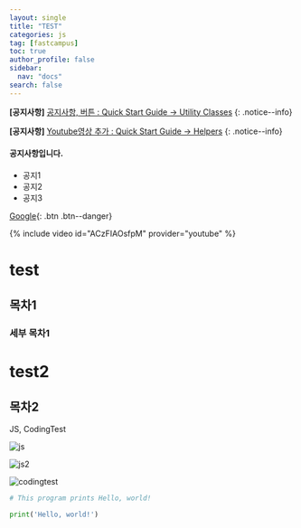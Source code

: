 ```yaml
---
layout: single
title: "TEST"
categories: js
tag: [fastcampus]
toc: true
author_profile: false
sidebar:
  nav: "docs"
search: false
---
```


**[공지사항]** [공지사항, 버튼 : Quick Start Guide -> Utility Classes](https://mmistakes.github.io/minimal-mistakes/docs/quick-start-guide/)
{: .notice--info}

**[공지사항]** [Youtube영상 추가 : Quick Start Guide -> Helpers](https://mmistakes.github.io/minimal-mistakes/docs/quick-start-guide/)
{: .notice--info}

<div class="notice--success">
  <h4>공지사항입니다.</h4>
  <ul>
    <li>공지1</li>
    <li>공지2</li>
    <li>공지3</li>
  </ul>
</div>

[Google](https://google.com){: .btn .btn--danger}

{% include video id="ACzFIAOsfpM" provider="youtube" %}

# test

## 목차1

### 세부 목차1

# test2

## 목차2

JS, CodingTest

![js](https://upload.wikimedia.org/wikipedia/commons/thumb/9/99/Unofficial_JavaScript_logo_2.svg/1200px-Unofficial_JavaScript_logo_2.svg.png)

![js2](../assets/images/jslogo.png)

![codingtest](https://blog.kakaocdn.net/dn/olerU/btq6DThPd8e/cYyv158nB5TZ9AMpkj5lt0/img.png)

```python
# This program prints Hello, world!

print('Hello, world!')
```
